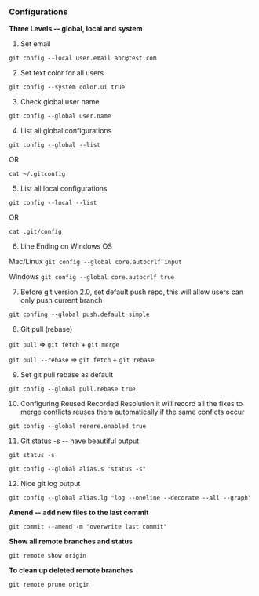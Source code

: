 ### Configurations

**Three Levels -- global, local and system**

1. Set email

  `git config --local user.email abc@test.com`
  
2. Set text color for all users

  `git config --system color.ui true`
  
3. Check global user name

  `git config --global user.name`
  
4. List all global configurations

  `git config --global --list`
  
  OR
  
  `cat ~/.gitconfig`

5. List all local configurations

  `git config --local --list`
  
  OR
  
  `cat .git/config`
  
6. Line Ending on Windows OS

  Mac/Linux
  `git config --global core.autocrlf input`
  
  Windows
  `git config --global core.autocrlf true`

7. Before git version 2.0, set default push repo, this will allow users can only push current branch

  `git confing --global push.default simple`

8. Git pull (rebase) 

  `git pull` => `git fetch` + `git merge`
  
  `git pull --rebase` => `git fetch` + `git rebase`
  
9. Set git pull rebase as default

  `git config --global pull.rebase true`
  
10. Configuring Reused Recorded Resolution 
    it will record all the fixes to merge conflicts
    reuses them automatically if the same conficts occur

   `git config --global rerere.enabled true`

11. Git status -s -- have beautiful output
    
   `git status -s`

   `git config --global alias.s "status -s"`

12. Nice git log output

   `git config --global alias.lg "log --oneline --decorate --all --graph"` 

**Amend -- add new files to the last commit**

`git commit --amend -m "overwrite last commit"`

**Show all remote branches and status**

`git remote show origin`

**To clean up deleted remote branches**

`git remote prune origin`
